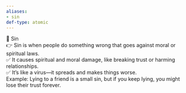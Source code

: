 ```yaml
---
aliases:
- sin
def-type: atomic
---
```

   
🔹 Sin   
👉 Sin is when people do something wrong that goes against moral or spiritual laws.   
✅ It causes spiritual and moral damage, like breaking trust or harming relationships.   
✅ It’s like a virus—it spreads and makes things worse.   
Example: Lying to a friend is a small sin, but if you keep lying, you might lose their trust forever.